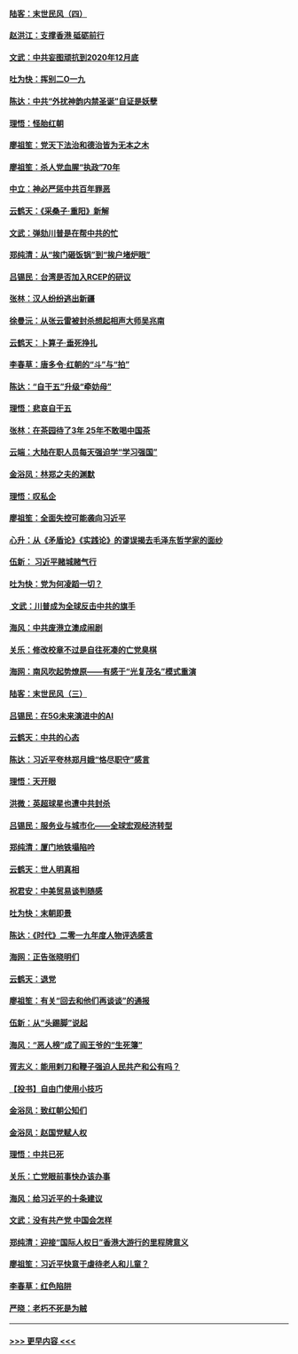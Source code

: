 #### [陆客：末世民风（四）](../pages/nsc993/n11749203.md?t=12281422) 
#### [赵洪江：支撑香港 砥砺前行](../pages/nsc993/n11748482.md?t=12281422) 
#### [文武：中共妄图顽抗到2020年12月底](../pages/nsc993/n11748446.md?t=12281422) 
#### [吐为快：挥别二O一九](../pages/nsc993/n11748411.md?t=12281422) 
#### [陈达：中共“外扰神韵内禁圣诞”自证是妖孽](../pages/nsc993/n11748226.md?t=12281422) 
#### [理悟：怪胎红朝](../pages/nsc993/n11748206.md?t=12281422) 
#### [廖祖笙：党天下法治和德治皆为无本之木](../pages/nsc993/n11748135.md?t=12281422) 
#### [廖祖笙：杀人党血腥“执政”70年](../pages/nsc993/n11745144.md?t=12281422) 
#### [中立：神必严惩中共百年罪恶](../pages/nsc993/n11744970.md?t=12281422) 
#### [云鹤天：《采桑子‧重阳》新解](../pages/nsc993/n11744948.md?t=12281422) 
#### [文武：弹劾川普是在帮中共的忙](../pages/nsc993/n11744758.md?t=12281422) 
#### [郑纯清：从“挨门砸饭锅”到“挨户堵炉眼”](../pages/nsc993/n11744745.md?t=12281422) 
#### [吕锡民：台湾是否加入RCEP的研议](../pages/nsc993/n11744701.md?t=12281422) 
#### [张林：汉人纷纷逃出新疆](../pages/nsc993/n11743530.md?t=12281422) 
#### [徐曼沅：从张云雷被封杀想起相声大师吴兆南](../pages/nsc993/n11741816.md?t=12281422) 
#### [云鹤天：卜算子‧垂死挣扎](../pages/nsc993/n11739956.md?t=12281422) 
#### [李春草：唐多令‧红朝的“斗”与“拍”](../pages/nsc993/n11739830.md?t=12281422) 
#### [陈达：“自干五”升级“牵妨母”](../pages/nsc993/n11739724.md?t=12281422) 
#### [理悟：悲哀自干五](../pages/nsc993/n11739547.md?t=12281422) 
#### [张林：在茶园待了3年 25年不敢喝中国茶](../pages/nsc993/n11739240.md?t=12281422) 
#### [云端：大陆在职人员每天强迫学“学习强国”](../pages/nsc993/n11738735.md?t=12281422) 
#### [金浴凤：林郑之夫的渊默](../pages/nsc993/n11737735.md?t=12281422) 
#### [理悟：叹私企](../pages/nsc993/n11737715.md?t=12281422) 
#### [廖祖笙：全面失控可能袭向习近平](../pages/nsc993/n11737704.md?t=12281422) 
#### [心升：从《矛盾论》《实践论》的谬误揭去毛泽东哲学家的面纱](../pages/nsc993/n11736962.md?t=12281422) 
#### [伍新： 习近平赌城赌气行](../pages/nsc993/n11736929.md?t=12281422) 
#### [吐为快：党为何凌蹈一切？](../pages/nsc993/n11736915.md?t=12281422) 
#### [ 文武：川普成为全球反击中共的旗手](../pages/nsc993/n11736882.md?t=12281422) 
#### [海风：中共废港立澳成闹剧](../pages/nsc993/n11735857.md?t=12281422) 
#### [关乐：修改校章不过是自往死凑的亡党臭棋](../pages/nsc993/n11735097.md?t=12281422) 
#### [海网：南风吹起势燎原——有感于“光复茂名”模式重演](../pages/nsc993/n11732308.md?t=12281422) 
#### [陆客：末世民风（三）](../pages/nsc993/n11732211.md?t=12281422) 
#### [吕锡民：在5G未来演进中的AI](../pages/nsc993/n11730010.md?t=12281422) 
#### [云鹤天：中共的心态](../pages/nsc993/n11729906.md?t=12281422) 
#### [陈达：习近平夸林郑月娥“恪尽职守”感言](../pages/nsc993/n11729881.md?t=12281422) 
#### [理悟：天开眼](../pages/nsc993/n11729699.md?t=12281422) 
#### [洪微：英超球星也遭中共封杀](../pages/nsc993/n11727243.md?t=12281422) 
#### [吕锡民：服务业与城市化——全球宏观经济转型](../pages/nsc993/n11725845.md?t=12281422) 
#### [郑纯清：厦门地铁塌陷吟](../pages/nsc993/n11725813.md?t=12281422) 
#### [云鹤天：世人明真相](../pages/nsc993/n11725621.md?t=12281422) 
#### [祝君安：中美贸易谈判随感](../pages/nsc993/n11725609.md?t=12281422) 
#### [吐为快：末朝即景](../pages/nsc993/n11723365.md?t=12281422) 
#### [陈达：《时代》二零一九年度人物评选感言](../pages/nsc993/n11723337.md?t=12281422) 
#### [海网：正告张晓明们](../pages/nsc993/n11723228.md?t=12281422) 
#### [云鹤天：退党](../pages/nsc993/n11723056.md?t=12281422) 
#### [廖祖笙：有关“回去和他们再谈谈”的通报](../pages/nsc993/n11722442.md?t=12281422) 
#### [伍新：从“头踢脚”说起](../pages/nsc993/n11722429.md?t=12281422) 
#### [海风：“恶人榜”成了阎王爷的“生死簿”](../pages/nsc993/n11722272.md?t=12281422) 
#### [胥志义：能用剌刀和鞭子强迫人民共产和公有吗？](../pages/nsc993/n11720569.md?t=12281422) 
#### [【投书】自由门使用小技巧](../pages/nsc993/n11720180.md?t=12281422) 
#### [金浴凤：致红朝公知们](../pages/nsc993/n11720563.md?t=12281422) 
#### [金浴凤：赵国党赋人权](../pages/nsc993/n11720533.md?t=12281422) 
#### [理悟：中共已死](../pages/nsc993/n11720233.md?t=12281422) 
#### [关乐：亡党眼前事快办该办事](../pages/nsc993/n11719160.md?t=12281422) 
#### [海风：给习近平的十条建议](../pages/nsc993/n11717616.md?t=12281422) 
#### [文武：没有共产党 中国会怎样](../pages/nsc993/n11717584.md?t=12281422) 
#### [郑纯清：迎接“国际人权日”香港大游行的里程牌意义](../pages/nsc993/n11717417.md?t=12281422) 
#### [廖祖笙：习近平快意于虐待老人和儿童？](../pages/nsc993/n11715313.md?t=12281422) 
#### [李春草：红色陷阱](../pages/nsc993/n11715029.md?t=12281422) 
#### [严晓：老朽不死是为贼](../pages/nsc993/n11712910.md?t=12281422) 

----
#### [ >>> 更早内容 <<< ](../indexes/nsc993-earlier.md)
